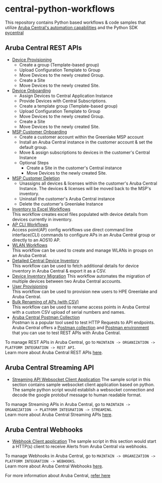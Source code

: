 # central-python-workflows

This repository contains Python based workflows & code samples that utilize [Aruba Central's automation capabilities](https://developer.arubanetworks.com/aruba-central/docs/aruba-central-extensibility) and the Python SDK [pycentral](https://pypi.org/project/pycentral/)

## Aruba Central REST APIs
- [Device Provisioning](https://github.com/aruba/central-python-workflows/tree/main/device_provisioning) 
  - Create a group (Template-based group)
  - Upload Configuration Template to Group
  - Move Devices to the newly created Group.
  - Create a Site
  - Move Devices to the newly created Site.
- [Device Onboarding](https://github.com/aruba/central-python-workflows/tree/main/device_onboarding)
  - Assign Devices to Central Application Instance
  - Provide Devices with Central Subscriptions.
  - Create a template group (Template-based group)
  - Upload Configuration Template to Group
  - Move Devices to the newly created Group.
  - Create a Site
  - Move Devices to the newly created Site.
- [MSP Customer Onboarding](https://github.com/aruba/central-python-workflows/tree/main/msp_customer_onboarding)
  - Create a customer account within the Greenlake MSP account
  - Install an Aruba Central instance in the customer account & set the default group.
  - Move & assign subscriptions to devices in the customer's Central Instance
  - Optional Steps
    - Create a Site in the customer's Central instance
    - Move Devices to the newly created Site.
- [MSP Customer Deletion](https://github.com/aruba/central-python-workflows/tree/main/msp_customer_deletion)
  - Unassigns all devices & licenses within the customer's Aruba Central Instance. The devices & licenses will be moved back to the MSP's inventory.
  - Uninstall the customer's Aruba Central instance
  - Delete the customer's Greenlake Instance
- [Inventory to Excel Workflows](https://github.com/aruba/central-python-workflows/tree/main/inventory_to_excel)\
  This workflow creates excel files populated with device details from devices currently in inventory.
- [AP CLI Workflows](https://github.com/aruba/central-python-workflows/tree/main/ap_config)\
  Access point(AP) config workflows use direct command line interface(CLI) commands to configure APs in an Aruba Central group or directly to an AOS10 AP.
- [WLAN Workflows](https://github.com/aruba/central-python-workflows/tree/main/wlan_config)\
  This workflow can be used to create and manage WLANs in groups on an Aruba Central.
- [Detailed Central Device Inventory](https://github.com/aruba/central-python-workflows/tree/main/detailed_central_device_inventory/)\
  This workflow can be used to fetch additional details for device inventory in Aruba Central & export it as a CSV.
- [Device Inventory Migration](https://github.com/aruba/central-python-workflows/tree/main/device_inventory_migration/)
  This workflow automates the migration of multiple devices between two Aruba Central accounts.
- [User Provisioning](https://github.com/aruba/central-python-workflows/tree/main/user_provisioning)\
  This workflow can be used to provision new users to HPE Greenlake and Aruba Central.
- [Bulk Renaming of APs (with CSV)](https://github.com/aruba/central-python-workflows/tree/main/renaming_aps)\
  This workflow can be used to rename access points in Aruba Central with a custom CSV upload of serial numbers and names.
- [Aruba Central Postman Collection](https://www.postman.com/hpe-aruba-networking/workspace/aruba-central/)\
  Postman is a popular tool used to test HTTP Requests to API endpoints. Aruba Central offers a [Postman collection](https://www.postman.com/hpe-aruba-networking/workspace/aruba-central/collection/32717089-b3b1c3e4-7d04-4af1-be8c-e5c51e2453bb) and [Postman environment](https://www.postman.com/hpe-aruba-networking/workspace/aruba-central/environment/30369652-60b80c56-ad11-40d3-a4a6-5cde71abf2e4) that you can use to test REST APIs with Aruba Central.

To manage REST APIs in Aruba Central, go to `MAINTAIN -> ORGANIZATION -> PLATFORM INTEGRATION -> REST API`.\
Learn more about Aruba Central REST APIs [here](https://developer.arubanetworks.com/aruba-central/docs/api-getting-started).

## Aruba Central Streaming API
- [Streaming API Websocket Client Application](https://github.com/aruba/central-python-workflows/tree/main/streaming-api-client)
The sample script in this section contains sample websocket client application based on python. 
The sample python script would establish a websocket connection and decode the google protobuf message to human readable format.

To manage Streaming APIs in Aruba Central, go to `MAINTAIN -> ORGANIZATION -> PLATFORM INTEGRATION -> STREAMING`.\
Learn more about Aruba Central Streaming APIs [here](https://developer.arubanetworks.com/aruba-central/docs/streaming-api-getting-started).

## Aruba Central Webhooks

- [Webhook Client application](https://github.com/aruba/central-python-workflows/tree/main/webhooks)
The sample script in this section would start a HTTP(s) client to receive Alerts from Aruba Central via webhooks. 

To manage Webhooks in Aruba Central, go to `MAINTAIN -> ORGANIZATION -> PLATFORM INTEGRATION -> WEBHOOKS`.\
Learn more about Aruba Central Webhooks [here](https://developer.arubanetworks.com/aruba-central/docs/webhooks-getting-started).

For more information about Aruba Central, [refer here](https://www.arubanetworks.com/techdocs/central/latest/content/home.htm)
